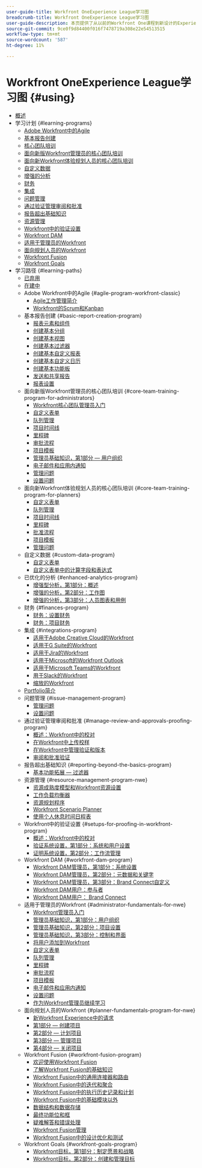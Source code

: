 ```yaml
---
user-guide-title: Workfront OneExperience League学习图
breadcrumb-title: Workfront OneExperience League学习图
user-guide-description: 本页提供了从以前的Workfront One课程到新设计的Experience League课程的映射
source-git-commit: 9ce0f9d84400f016f7478719a308e22e54513515
workflow-type: tm+mt
source-wordcount: '587'
ht-degree: 11%

---
```



# Workfront OneExperience League学习图 {#using}

+ [概述](overview.md)
+ 学习计划 {#learning-programs}
   + [Adobe Workfront中的Agile](learning-programs/agile-program-workfront-classic.md)
   + [基本报告创建](learning-programs/basic-report-creation-program.md)
   + [核心团队培训](learning-programs/core-team-training-programs.md)
   + [面向新版Workfront管理员的核心团队培训](learning-programs/core-team-training-program-for-administrators.md)
   + [面向新Workfront体验规划人员的核心团队培训](learning-programs/core-team-training-program-for-planners.md)
   + [自定义数据](learning-programs/custom-data-program.md)
   + [增强的分析](learning-programs/enhanced-analytics-program.md)
   + [财务](learning-programs/finances-program.md)
   + [集成](learning-programs/integrations-program.md)
   + [问题管理](learning-programs/issue-management-program.md)
   + [通过验证管理审阅和批准](learning-programs/manage-review-and-approvals-proofing-program.md)
   + [报告超出基础知识](learning-programs/reporting-beyond-the-basics-program.md)
   + [资源管理](learning-programs/resource-management-program-nwe.md)
   + [Workfront中的验证设置](learning-programs/setups-for-proofing-in-workfront-program.md)
   + [Workfront DAM](learning-programs/workfront-dam-program.md)
   + [适用于管理员的Workfront](learning-programs/administrator-fundamentals-for-nwe.md)
   + [面向规划人员的Workfront](learning-programs/planner-fundamentals-program-for-nwe.md)
   + [Workfront Fusion](learning-programs/workfront-fusion-program.md)
   + [Workfront Goals](learning-programs/workfront-goals-program.md)
+ 学习路径 {#learning-paths}
   + [已弃用](learning-paths/retired.md)
   + [在建中](learning-paths/under-construction.md)
   + Adobe Workfront中的Agile {#agile-program-workfront-classic}
      + [Agile工作管理简介](learning-paths/agile-program-workfront-classic/introduction-to-agile-work-management-MCBRAPWYD6P5E6DM2AXOEOE7FV3E.md)
      + [Workfront的Scrum和Kanban](learning-paths/agile-program-workfront-classic/scrum-and-kanban-in-adobe-workfront-MCUZT46N4LZBADHLJTVQE7WXN6HY.md)
   + 基本报告创建 {#basic-report-creation-program}
      + [报表元素和组件](learning-paths/basic-report-creation-program/basic-reporting-reporting-elements-and-components-in-the-new-workfront-experienc-20Y4X000000Cai3UAC.md)
      + [创建基本分组](learning-paths/basic-report-creation-program/basic-reporting-create-a-basic-grouping-20Y4X000000CamjUAC.md)
      + [创建基本视图](learning-paths/basic-report-creation-program/basic-reporting-create-a-basic-view-20Y4X000000CanmUAC.md)
      + [创建基本过滤器](learning-paths/basic-report-creation-program/basic-reporting-create-a-basic-filter-20Y4X000000CanwUAC.md)
      + [创建基本自定义报表](learning-paths/basic-report-creation-program/basic-reporting-create-basic-custom-reports-20Y4X000000Cao6UAC.md)
      + [创建基本自定义日历](learning-paths/basic-report-creation-program/basic-reporting-create-a-basic-custom-calendar-20Y4X000000CaqgUAC.md)
      + [创建基本功能板](learning-paths/basic-report-creation-program/create-a-basic-dashboard-in-the-new-workfront-experience-20Y4X000000CaunUAC.md)
      + [发送和共享报告](learning-paths/basic-report-creation-program/send-and-share-reports-in-the-new-workfront-experience-20Y4X000000CauxUAC.md)
      + [报表设置](learning-paths/basic-report-creation-program/report-settings-in-the-new-workfront-experience-20Y4X000000Cav7UAC.md)
   + 面向新版Workfront管理员的核心团队培训 {#core-team-training-program-for-administrators}
      + [Workfront核心团队管理员入门](learning-paths/core-team-training-program-for-administrators/getting-started-as-a-workfront-administrator-20Y0z000000bn1MEAQ.md)
      + [自定义表单](learning-paths/core-team-training-program-for-administrators/custom-forms-in-the-new-workfront-experience-final-20Y4X000000CaTmUAK.md)
      + [队列管理](learning-paths/core-team-training-program-for-administrators/queue-management-20Y0z000000bn20EAA.md)
      + [项目时间线](learning-paths/core-team-training-program-for-administrators/project-timelines-in-the-new-workfront-experience-20Y4X000000CaWgUAK.md)
      + [里程碑](learning-paths/core-team-training-program-for-administrators/milestones-for-the-new-workfront-experience-20Y4X000000CaXAUA0.md)
      + [审批流程](learning-paths/core-team-training-program-for-administrators/approval-processes-in-the-new-workfront-experience-20Y4X000000CaXFUA0.md)
      + [项目模板](learning-paths/core-team-training-program-for-administrators/project-templates-in-the-new-workfront-experience-20Y4X000000CaWqUAK.md)
      + [管理员基础知识，第1部分 — 用户组织](learning-paths/core-team-training-program-for-administrators/administrator-fundamentals-in-the-new-workfront-experience-part-2-user-organizat-20Y0z000000bmAXEAY.md)
      + [电子邮件和应用内通知](learning-paths/core-team-training-program-for-administrators/email-and-in-app-notifications-in-the-new-workfront-experience-20Y4X000000CaZGUA0.md)
      + [管理问题](learning-paths/core-team-training-program-for-administrators/managing-issues-20Y0z000000bn2eEAA.md)
      + [设置问题](learning-paths/core-team-training-program-for-administrators/setting-up-issues-20Y4X000000CaSjUAK.md)
   + 面向新Workfront体验规划人员的核心团队培训 {#core-team-training-program-for-planners}
      + [自定义表单](learning-paths/core-team-training-program-for-planners/custom-forms-in-the-new-workfront-experience-final-20Y4X000000CaTmUAK.md)
      + [队列管理](learning-paths/core-team-training-program-for-planners/queue-management-20Y0z000000bn20EAA.md)
      + [项目时间线](learning-paths/core-team-training-program-for-planners/project-timelines-in-the-new-workfront-experience-20Y4X000000CaWgUAK.md)
      + [里程碑](learning-paths/core-team-training-program-for-planners/milestones-for-the-new-workfront-experience-20Y4X000000CaXAUA0.md)
      + [批准流程](learning-paths/core-team-training-program-for-planners/approval-processes-in-the-new-workfront-experience-20Y4X000000CaXFUA0.md)
      + [项目模板](learning-paths/core-team-training-program-for-planners/project-templates-in-the-new-workfront-experience-20Y4X000000CaWqUAK.md)
      + [管理问题](learning-paths/core-team-training-program-for-planners/managing-issues-20Y0z000000bn2eEAA.md)
   + 自定义数据 {#custom-data-program}
      + [自定义表单](learning-paths/custom-data-program/custom-forms-in-the-new-workfront-experience-final-MCC2AF4MH6NRHKHJJBXO6T65DHUU.md)
      + [自定义表单中的计算字段和表达式](learning-paths/custom-data-program/calculated-fields-and-expressions-in-custom-forms-MCJTAA33NSFZHJPEKZWBQY522CK4.md)
   + 已优化的分析 {#enhanced-analytics-program}
      + [增强型分析，第1部分：概述](learning-paths/enhanced-analytics-program/enhanced-analytics-part-1-overview-MCGVS3CNHMGNGPTM4CX4O23EZC4A.md)
      + [增强的分析，第2部分：工作图](learning-paths/enhanced-analytics-program/enhanced-analytics-part-2-work-charts-MCUCOBQSU56NE7HPPRSAWSYJW4DQ.md)
      + [增强的分析，第3部分：人员图表和用例](learning-paths/enhanced-analytics-program/enhanced-analytics-part-3-people-charts-and-common-use-cases-MCJZFZY7AXP5BPJB2JWW6II3SZ5Y.md)
   + 财务 {#finances-program}
      + [财务：设置财务](learning-paths/finances-program/finances-setting-up-finances-MCAVHY5UBBMVDDRP3ZVGYQPAAJRI.md)
      + [财务：项目财务](learning-paths/finances-program/finances-project-finances-in-the-new-workfront-experience-MCESNJMZFSUFDDDDIB7WTM3K3BCY.md)
   + 集成 {#integrations-program}
      + [适用于Adobe Creative Cloud的Workfront](learning-paths/integrations-program/integrations-adobe-creative-cloud-MCCBICE6V2IFA57NGSOXHOIC3GKQ.md)
      + [适用于G Suite的Workfront](learning-paths/integrations-program/integrations-g-suite-MCRUOTKTEABBEDNOCABRIDD7RVMQ.md)
      + [适用于Jira的Workfront](learning-paths/integrations-program/integrations-jira-MCUIK23LC42VGB5F7MLMYDAL7K2Q.md)
      + [适用于Microsoft的Workfront Outlook](learning-paths/integrations-program/integrations-microsoft-outlook-MCBOMOAWLJQZE6PD524UP4YBEIKQ.md)
      + [适用于Microsoft Teams的Workfront](learning-paths/integrations-program/integrations-microsoft-teams-MCHCOAP6WXRNDTDI3F4GLBIKUHTA.md)
      + [用于Slack的Workfront](learning-paths/integrations-program/integrations-workfront-for-slack-MCZFKUF22JEFGM5GLYZ3VD26BJJU.md)
      + [缩放的Workfront](learning-paths/integrations-program/integrations-zoom-MCU6M6VJZHGNDEZBTISBHTLXU2SE.md)
   + [Portfolio简介](learning-paths/introduction-to-portfolios-in-the-new-workfront-experience-MCEMLOVTAZFNG2JMKTZ5AIZMFJOI.md)
   + 问题管理 {#issue-management-program}
      + [管理问题](learning-paths/issue-management-program/managing-issues-MCCKLHDW5OQNHGZCZRVG34776TWU.md)
      + [设置问题](learning-paths/issue-management-program/setting-up-issues-MCMJS6NVKY4BBKJD7GQWOHXZZJW4.md)
   + 通过验证管理审阅和批准 {#manage-review-and-approvals-proofing-program}
      + [概述：Workfront中的校对](learning-paths/manage-review-and-approvals-proofing-program/overview-proofing-in-workfront-in-the-new-workfront-experience-MC6FB2EWO63JGGZIMJ6RPV7GYEWM.md)
      + [在Workfront中上传校样](learning-paths/manage-review-and-approvals-proofing-program/upload-proofs-in-the-new-workfront-experience-MCR66F3DDATNE75NF4ZXETPKQQEY.md)
      + [在Workfront中管理验证和版本](learning-paths/manage-review-and-approvals-proofing-program/manage-proofs-and-versions-in-the-new-workfront-experience-20Y4X000000CbEOUA0.md)
      + [审阅和批准验证](learning-paths/manage-review-and-approvals-proofing-program/review-and-approve-proofs-in-the-new-workfront-experience-20Y4X000000CbMmUAK.md)
   + 报告超出基础知识 {#reporting-beyond-the-basics-program}
      + [基本功能拓展 — 过滤器](learning-paths/reporting-beyond-the-basics-program/beyond-the-basic-filters-MCMHSPVRIC55FQTAWUB3YNWQZ47M.md)
   + 资源管理 {#resource-management-program-nwe}
      + [资源成熟度模型和Workfront资源设置](learning-paths/resource-management-program-nwe/resource-maturity-model-and-workfront-resource-settings-in-the-new-workfront-exp-MCEG7GR6XRMFCY3FASD3CDHJV6ZA.md)
      + [工作负载均衡器](learning-paths/resource-management-program-nwe/workload-balancer-in-the-new-workfront-experience-MCFQ5RSEGHSFGEXNNLC6FEMMSAII.md)
      + [资源规划程序](learning-paths/resource-management-program-nwe/resource-planner-in-the-new-workfront-experience-MCSZAIAEJOUNDO5KOEYJVJWTOPVA.md)
      + [Workfront Scenario Planner](learning-paths/resource-management-program-nwe/scenario-planner.md)
      + [使用个人休息时间日程表](learning-paths/resource-management-program-nwe/using-the-personal-time-off-calendar-in-the-new-workfront-experience-MCIOUJUCRMCZBJ3HOUPLPXNXSZLA.md)
   + Workfront中的验证设置 {#setups-for-proofing-in-workfront-program}
      + [概述：Workfront中的校对](learning-paths/setups-for-proofing-in-workfront-program/overview-proofing-in-workfront-in-the-new-workfront-experience-MC6FB2EWO63JGGZIMJ6RPV7GYEWM.md)
      + [验证系统设置，第1部分：系统和用户设置](learning-paths/setups-for-proofing-in-workfront-program/proof-system-setups-part-1-system-and-user-settings-MCFUCXF7PWWFHIRNIKUULXRLJZW4.md)
      + [证明系统设置，第2部分：工作流管理](learning-paths/setups-for-proofing-in-workfront-program/proof-system-setups-part-2-workflow-management-MCKUF6NTIJ6BGMXHBCXXX6NN53EA.md)
   + Workfront DAM {#workfront-dam-program}
      + [Workfront DAM管理员，第1部分：系统设置](learning-paths/workfront-dam-program/workfront-dam-administrator-part-1-system-setup-MCMJKPUBI52JEDBDCT7HVRLYLXH4.md)
      + [Workfront DAM管理员，第2部分：元数据和关键字](learning-paths/workfront-dam-program/workfront-dam-administrator-part-2-metadata-and-keywords-MCW5G74KVOTJGFVCRGEDNKLVWNGQ.md)
      + [Workfront DAM管理员，第3部分：Brand Connect自定义](learning-paths/workfront-dam-program/workfront-dam-administrator-brand-connect-customization-MCJARI7634BNDBTOB4JP7IVVLNS4.md)
      + [Workfront DAM用户：参与者](learning-paths/workfront-dam-program/workfront-dam-contributor-MCJGYEKF4XDZCQ7I7ZSFCLBBI5GA.md)
      + [Workfront DAM用户： Brand Connect](learning-paths/workfront-dam-program/workfront-dam-user-brand-connect-MCYJEWMLFP45FRTBJYYWQ6R54W4E.md)
   + 适用于管理员的Workfront {#administrator-fundamentals-for-nwe}
      + [Workfront管理员入门](learning-paths/administrator-fundamentals-for-nwe/getting-started-as-a-workfront-administrator-MCXLYUSVWCCBB5LIZB3WDLKSR24Q.md)
      + [管理员基础知识，第1部分：用户组织](learning-paths/administrator-fundamentals-for-nwe/administrator-fundamentals-in-the-new-workfront-experience-part-1-project-workfl-MCTBVZ3Q3J5RHNLIPPZPFSQRLKUY.md)
      + [管理员基础知识，第2部分：项目设置](learning-paths/administrator-fundamentals-for-nwe/administrator-fundamentals-in-the-new-workfront-experience-part-2-user-organizat-MCUPSLH2M2WBDTFI2VKSRE2BRGKY.md)
      + [管理员基础知识，第3部分：控制和界面](learning-paths/administrator-fundamentals-for-nwe/administrator-fundamentals-control-and-interface-experience-MCNCSSMXLPDFEERGVEM4EWL2I4LI.md)
      + [将用户添加到Workfront](learning-paths/administrator-fundamentals-for-nwe/add-users-to-workfront-in-the-new-workfront-experience-20Y4X000000CaVYUA0.md)
      + [自定义表单](learning-paths/administrator-fundamentals-for-nwe/custom-forms-in-the-new-workfront-experience-final-MCC2AF4MH6NRHKHJJBXO6T65DHUU.md)
      + [队列管理](learning-paths/administrator-fundamentals-for-nwe/queue-management-MCYCJRWK36QZBP7PGMNDMSPRN3LE.md)
      + [里程碑](learning-paths/administrator-fundamentals-for-nwe/milestones-for-the-new-workfront-experience-MCKGV4HGLYCFEITCWXFOIRWJLW7Y.md)
      + [审批流程](learning-paths/administrator-fundamentals-for-nwe/approval-processes-in-the-new-workfront-experience-MCG72NHD2HPJGZBD7ANMBBNORGBM.md)
      + [项目模板](learning-paths/administrator-fundamentals-for-nwe/project-templates-in-the-new-workfront-experience-MCGLS7GRNLDZDFPF6AEOGIDZFDG4.md)
      + [电子邮件和应用内通知](learning-paths/administrator-fundamentals-for-nwe/email-and-in-app-notifications-in-the-new-workfront-experience-20Y4X000000CaZGUA0.md)
      + [设置问题](learning-paths/administrator-fundamentals-for-nwe/setting-up-issues-MCMJS6NVKY4BBKJD7GQWOHXZZJW4.md)
      + [作为Workfront管理员继续学习](learning-paths/administrator-fundamentals-for-nwe/continue-learning-as-a-workfront-administrator-MCVCFIUIET6FF6PEXTGHEVDRMYLE.md)
   + 面向规划人员的Workfront {#planner-fundamentals-program-for-nwe}
      + [新Workfront Experience中的请求](learning-paths/planner-fundamentals-program-for-nwe/core-team-requests-in-the-new-workfront-experience-20Y0z000000bmzkEAA.md)
      + [第1部分 — 创建项目](learning-paths/planner-fundamentals-program-for-nwe/planner-fundamentals-for-the-new-workfront-experience-20Y0z000000blfZEAQ.md)
      + [第2部分 — 计划项目](learning-paths/planner-fundamentals-program-for-nwe/planner-fundamentals-for-the-new-workfront-experience-part-2-plan-a-project-20Y0z000000bm79EAA.md)
      + [第3部分 — 管理项目](learning-paths/planner-fundamentals-program-for-nwe/planner-fundamentals-for-the-new-workfront-experience-part-3-manage-a-project-20Y0z000000bm7xEAA.md)
      + [第4部分 — 关闭项目](learning-paths/planner-fundamentals-program-for-nwe/planner-fundamentals-for-the-new-workfront-experience-part-4-close-a-project.md)
   + Workfront Fusion {#workfront-fusion-program}
      + [欢迎使用Workfront Fusion](learning-paths/workfront-fusion-program/welcome-to-fusion-MCA4WNXPOIZ5DHBLTPLZHRTFH2SI.md)
      + [了解Workfront Fusion的基础知识](learning-paths/workfront-fusion-program/understand-the-basics-of-fusion-MCMUGZZO6TYBH75ILCUQ6WGEDBYY.md)
      + [Workfront Fusion中的通用连接器和路由](learning-paths/workfront-fusion-program/universal-connectors-and-routing-in-fusion-MCNYZ474LYKNDSDE7PCZFB7CFR44.md)
      + [Workfront Fusion中的迭代和聚合](learning-paths/workfront-fusion-program/iteration-and-aggregation-in-fusion-MC2FVLBDEXCBA4HH7VD4ATZGLSXQ.md)
      + [Workfront Fusion中的执行历史记录和计划](learning-paths/workfront-fusion-program/execution-history-and-scheduling-in-fusion-MCOXFXNTIU5ZG4XH6LZ5D5P54JDI.md)
      + [Workfront Fusion中的基础模块以外](learning-paths/workfront-fusion-program/beyond-basic-modules-in-fusion-MCMF5QEBRJEJFYVP2N5CH4CJCLUM.md)
      + [数据结构和数据存储](learning-paths/workfront-fusion-program/data-structures-and-data-stores-MC3J7HVUNPWNC4FLNVZJ24UWVTG4.md)
      + [最终功能位和框](learning-paths/workfront-fusion-program/final-functional-bits-and-bobs-MCUA6BEWSZDJEULJQDBMB2TRWCM4.md)
      + [疑难解答和错误处理](learning-paths/workfront-fusion-program/troubleshooting-and-error-handling-MCT4SFAKEY3NDGDJVIHESL2BOP4A.md)
      + [Workfront Fusion管理](learning-paths/workfront-fusion-program/fusion-administration-MCI572SLFAXBF5VEKD4R2B3M3PXE.md)
      + [Workfront Fusion中的设计优化和测试](learning-paths/workfront-fusion-program/design-optimization-and-testing-in-workfront-fusion-MCS7E3SDEEP5F6ZFXWTMHIZKHAOA.md)
   + Workfront Goals {#workfront-goals-program}
      + [Workfront目标，第1部分：制定愿景和战略](learning-paths/workfront-goals-program/workfront-goals-part-1-establish-a-vision-and-strategy-MCBJQVJCURNBDQTAUWA3ZU6IZWSI.md)
      + [Workfront目标，第2部分：创建和管理目标](learning-paths/workfront-goals-program/workfront-goals-part-2-creating-and-managing-your-goals-final-MCRNJ6CEYOKNCYRHVXFLV7BF7GQE.md)
